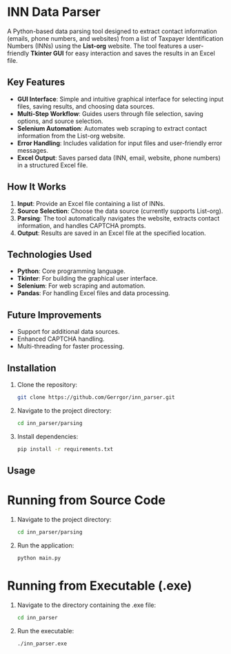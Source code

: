 # INN Data Parser

A Python-based data parsing tool designed to extract contact information (emails, phone numbers, and websites) from a list of Taxpayer Identification Numbers (INNs) using the **List-org** website. The tool features a user-friendly **Tkinter GUI** for easy interaction and saves the results in an Excel file.

## Key Features

- **GUI Interface**: Simple and intuitive graphical interface for selecting input files, saving results, and choosing data sources.
- **Multi-Step Workflow**: Guides users through file selection, saving options, and source selection.
- **Selenium Automation**: Automates web scraping to extract contact information from the List-org website.
- **Error Handling**: Includes validation for input files and user-friendly error messages.
- **Excel Output**: Saves parsed data (INN, email, website, phone numbers) in a structured Excel file.

## How It Works

1. **Input**: Provide an Excel file containing a list of INNs.
2. **Source Selection**: Choose the data source (currently supports List-org).
3. **Parsing**: The tool automatically navigates the website, extracts contact information, and handles CAPTCHA prompts.
4. **Output**: Results are saved in an Excel file at the specified location.

## Technologies Used

- **Python**: Core programming language.
- **Tkinter**: For building the graphical user interface.
- **Selenium**: For web scraping and automation.
- **Pandas**: For handling Excel files and data processing.

## Future Improvements

- Support for additional data sources.
- Enhanced CAPTCHA handling.
- Multi-threading for faster processing.

## Installation

1. Clone the repository:
   ```bash
   git clone https://github.com/Gerrgor/inn_parser.git
2. Navigate to the project directory:
   ```bash
   cd inn_parser/parsing
3. Install dependencies:
   ```bash
   pip install -r requirements.txt
## Usage
# Running from Source Code
1. Navigate to the project directory:
   ```bash
   cd inn_parser/parsing
2. Run the application:
   ```bash
   python main.py
# Running from Executable (.exe)
1. Navigate to the directory containing the .exe file:
   ```bash
   cd inn_parser
2. Run the executable:
   ```bash
   ./inn_parser.exe
